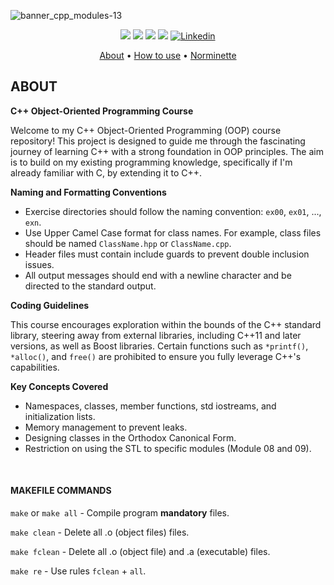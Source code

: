 ![banner_cpp_modules-13](https://github.com/diocode/42-cpp/assets/107859177/d3839718-5b51-4dd4-bb91-526e15ee5581)


<p align="center">
	<img src="https://img.shields.io/badge/status-finished-success?color=%2312bab9&style=flat-square"/>
	<img src="https://img.shields.io/badge/evaluated-00%20%2F%2000%20%2F%200000-success?color=%2312bab9&style=flat-square"/>
	<img src="https://img.shields.io/badge/score-000%20%2F%20000-success?color=%2312bab9&style=flat-square"/>
	<img src="https://img.shields.io/github/last-commit/diocode/42-Minishell?color=%2312bab9&style=flat-square"/>
	<a href='https://www.linkedin.com/in/diogo-gsilva' target="_blank"><img alt='Linkedin' src='https://img.shields.io/badge/LinkedIn-100000?style=flat-square&logo=Linkedin&logoColor=white&labelColor=0A66C2&color=0A66C2'/></a>
</p>

<p align="center">
	<a href="#about">About</a> •
	<a href="#how-to-use">How to use</a> •
	<a href="#norminette">Norminette</a>
</p>

## ABOUT

**C++ Object-Oriented Programming Course**

Welcome to my C++ Object-Oriented Programming (OOP) course repository! This project is designed to guide me through the fascinating journey of learning C++ with a strong foundation in OOP principles. The aim is to build on my existing programming knowledge, specifically if I'm already familiar with C, by extending it to C++. 

**Naming and Formatting Conventions**

- Exercise directories should follow the naming convention: `ex00`, `ex01`, ..., `exn`.
- Use Upper Camel Case format for class names. For example, class files should be named `ClassName.hpp` or `ClassName.cpp`.
- Header files must contain include guards to prevent double inclusion issues.
- All output messages should end with a newline character and be directed to the standard output.

**Coding Guidelines**

This course encourages exploration within the bounds of the C++ standard library, steering away from external libraries, including C++11 and later versions, as well as Boost libraries. Certain functions such as `*printf()`, `*alloc()`, and `free()` are prohibited to ensure you fully leverage C++'s capabilities.

**Key Concepts Covered**

- Namespaces, classes, member functions, std iostreams, and initialization lists.
- Memory management to prevent leaks.
- Designing classes in the Orthodox Canonical Form.
- Restriction on using the STL to specific modules (Module 08 and 09).

<br>

#### MAKEFILE COMMANDS
`make` or `make all` - Compile program **mandatory** files.

`make clean` - Delete all .o (object files) files.

`make fclean` - Delete all .o (object file) and .a (executable) files.

`make re` - Use rules `fclean` + `all`.
